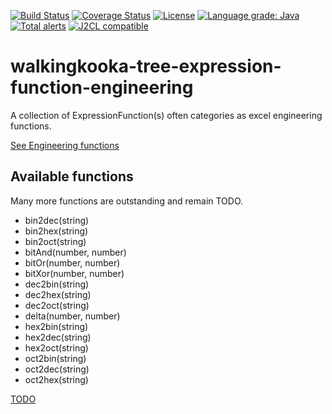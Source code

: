 [![Build Status](https://github.com/mP1/walkingkooka-tree-expression-function-engineering/actions/workflows/build.yaml/badge.svg)](https://github.com/mP1/walkingkooka-tree-expression-function-engineering/actions/workflows/build.yaml/badge.svg)
[![Coverage Status](https://coveralls.io/repos/github/mP1/walkingkooka-tree-expression-function-engineering/badge.svg?branch=master)](https://coveralls.io/github/mP1/walkingkooka-tree-expression-function-engineering?branch=master)
[![License](https://img.shields.io/badge/License-Apache%202.0-blue.svg)](https://opensource.org/licenses/Apache-2.0)
[![Language grade: Java](https://img.shields.io/lgtm/grade/java/g/mP1/walkingkooka-tree-expression-function-engineering.svg?logo=lgtm&logoWidth=18)](https://lgtm.com/projects/g/mP1/walkingkooka-tree-expression-function-engineering/context:java)
[![Total alerts](https://img.shields.io/lgtm/alerts/g/mP1/walkingkooka-tree-expression-function-engineering.svg?logo=lgtm&logoWidth=18)](https://lgtm.com/projects/g/mP1/walkingkooka-tree-expression-function-engineering/alerts/)
[![J2CL compatible](https://img.shields.io/badge/J2CL-compatible-brightgreen.svg)](https://github.com/mP1/j2cl-central)



# walkingkooka-tree-expression-function-engineering
A collection of ExpressionFunction(s) often categories as excel engineering functions.

[See Engineering functions](https://exceljet.net/excel-functions#Engineering)

## Available functions

Many more functions are outstanding and remain TODO.

- bin2dec(string)
- bin2hex(string)
- bin2oct(string)
- bitAnd(number, number)
- bitOr(number, number)
- bitXor(number, number)
- dec2bin(string)
- dec2hex(string)
- dec2oct(string)
- delta(number, number)
- hex2bin(string)
- hex2dec(string)
- hex2oct(string)
- oct2bin(string)
- oct2dec(string)
- oct2hex(string)

[TODO](https://github.com/mP1/walkingkooka-tree-expression-function-engineering/issues)